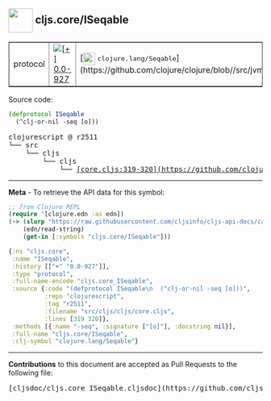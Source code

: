 ## <img width="48px" valign="middle" src="http://i.imgur.com/Hi20huC.png"> cljs.core/ISeqable

 <table border="1">
<tr>

<td>protocol</td>
<td><a href="https://github.com/cljsinfo/cljs-api-docs/tree/0.0-927"><img valign="middle" alt="[+] 0.0-927" src="https://img.shields.io/badge/+-0.0--927-lightgrey.svg"></a> </td>
<td>
[<img height="24px" valign="middle" src="http://i.imgur.com/1GjPKvB.png"> <samp>clojure.lang/Seqable</samp>](https://github.com/clojure/clojure/blob//src/jvm/clojure/lang/Seqable.java)
</td>
</tr>
</table>






Source code:

```clj
(defprotocol ISeqable
  (^clj-or-nil -seq [o]))
```

 <pre>
clojurescript @ r2511
└── src
    └── cljs
        └── cljs
            └── <ins>[core.cljs:319-320](https://github.com/clojure/clojurescript/blob/r2511/src/cljs/cljs/core.cljs#L319-L320)</ins>
</pre>


---

__Meta__ - To retrieve the API data for this symbol:

```clj
;; from Clojure REPL
(require '[clojure.edn :as edn])
(-> (slurp "https://raw.githubusercontent.com/cljsinfo/cljs-api-docs/catalog/cljs-api.edn")
    (edn/read-string)
    (get-in [:symbols "cljs.core/ISeqable"]))
```

```clj
{:ns "cljs.core",
 :name "ISeqable",
 :history [["+" "0.0-927"]],
 :type "protocol",
 :full-name-encode "cljs.core_ISeqable",
 :source {:code "(defprotocol ISeqable\n  (^clj-or-nil -seq [o]))",
          :repo "clojurescript",
          :tag "r2511",
          :filename "src/cljs/cljs/core.cljs",
          :lines [319 320]},
 :methods [{:name "-seq", :signature ["[o]"], :docstring nil}],
 :full-name "cljs.core/ISeqable",
 :clj-symbol "clojure.lang/Seqable"}

```

---

__Contributions__ to this document are accepted as Pull Requests to the following file:

 <pre>
[cljsdoc/cljs.core_ISeqable.cljsdoc](https://github.com/cljsinfo/cljs-api-docs/blob/master/cljsdoc/cljs.core_ISeqable.cljsdoc)
</pre>

